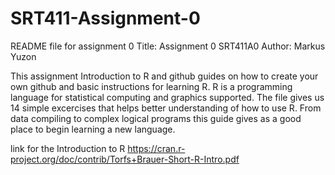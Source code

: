 # SRT411-Assignment-0
README file for assignment 0
Title: Assignment 0 SRT411A0
Author: Markus Yuzon

This assignment Introduction to R and github guides on how to create your own github
and basic instructions for learning R. R is a programming language for statistical computing
and graphics supported. The file gives us 14 simple excercises that helps better understanding
of how to use R. From data compiling to complex logical programs this guide gives as a good place
to begin learning a new language.

link for the Introduction to R
https://cran.r-project.org/doc/contrib/Torfs+Brauer-Short-R-Intro.pdf
